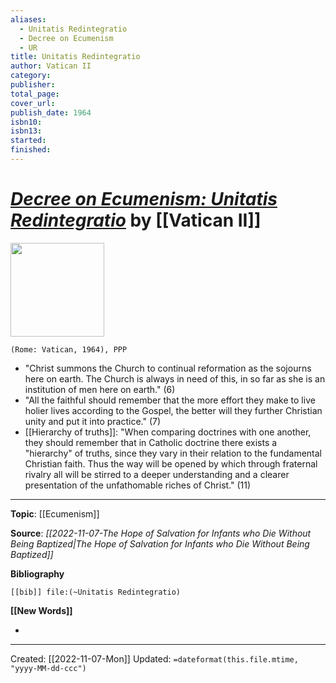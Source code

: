 ```yaml
---
aliases:
  - Unitatis Redintegratio
  - Decree on Ecumenism
  - UR
title: Unitatis Redintegratio
author: Vatican II
category: 
publisher: 
total_page: 
cover_url: 
publish_date: 1964
isbn10: 
isbn13: 
started: 
finished:
---
```

# [*Decree on Ecumenism: Unitatis Redintegratio*](https://www.vatican.va/archive/hist_councils/ii_vatican_council/documents/vat-ii_decree_19641121_unitatis-redintegratio_en.html) by [[Vatican II]]

<img src="" width=150>

`(Rome: Vatican, 1964), PPP`

- "Christ summons the Church to continual reformation as the sojourns here on earth. The Church is always in need of this, in so far as she is an institution of men here on earth." (6)
- "All the faithful should remember that the more effort they make to live holier lives according to the Gospel, the better will they further Christian unity and put it into practice." (7)
- [[Hierarchy of truths]]: "When comparing doctrines with one another, they should remember that in Catholic doctrine there exists a "hierarchy" of truths, since they vary in their relation to the fundamental Christian faith. Thus the way will be opened by which through fraternal rivalry all will be stirred to a deeper understanding and a clearer presentation of the unfathomable riches of Christ." (11)

--- 
**Topic**: [[Ecumenism]]

**Source**: *[[2022-11-07-The Hope of Salvation for Infants who Die Without Being Baptized|The Hope of Salvation for Infants who Die Without Being Baptized]]*

**Bibliography**

```query
[[bib]] file:(~Unitatis Redintegratio)
```
 

**[[New Words]]**

- 

---
Created: [[2022-11-07-Mon]]
Updated: `=dateformat(this.file.mtime, "yyyy-MM-dd-ccc")`
